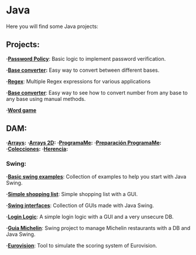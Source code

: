 # Java
Here you will find some Java projects:

## Projects:

**·[Password Policy](https://github.com/Jkutkut/Java-Password_Policy)**: Basic logic to implement password verification.

**·[Base converter](https://github.com/Jkutkut/Java-Base_Converter):** Easy way to convert between different bases.

**·[Regex](https://github.com/Jkutkut/Regex)**: Multiple Regex expressions for various applications

**·[Base converter](https://github.com/Jkutkut/Java-Base_Converter)**: Easy way to see how to convert number from any base to any base using manual methods.

**·[Word game](https://github.com/Jkutkut/Java-JuegoAhorcado)**

## DAM:

**·[Arrays](https://github.com/Jkutkut/Java_ExamenesArrays):**
**·[Arrays 2D](https://github.com/Jkutkut/Java-EjerciciosArrays2D_2):**
**·[ProgramaMe](https://github.com/Jkutkut/programaMe):**
**·[Preparación ProgramaMe](https://github.com/Jkutkut/Programame-DAM_2022):**
**·[Colecciones](https://github.com/Jkutkut/Java-Colecciones):**
**·[Herencia](https://github.com/Jkutkut/Java-Herencia):**

### Swing:

**·[Basic swing examples](https://github.com/Jkutkut/Java-Swing_UF9_3)**: Collection of examples to help you start with Java Swing.

**·[Simple shopping list](https://github.com/Jkutkut/Java-Lista_Compra_Basica)**: Simple shopping list with a GUI.

**·[Swing interfaces](https://github.com/Jkutkut/Java-Swing-Interfaces)**: Collection of GUIs made with Java Swing.

**·[Login Logic](https://github.com/Jkutkut/Java-Login_logic)**: A simple login logic with a GUI and a very unsecure DB.

**·[Guia Michelin](https://github.com/Jkutkut/Java-Guia_Michelin)**: Swing project to manage Michelin restaurants with a DB and Java Swing.

**·[Eurovision](https://github.com/Jkutkut/Java-Eurovision)**: Tool to simulate the scoring system of Eurovision.

<!-- **·[]()**:  -->
<!-- **·[]()**:  -->


